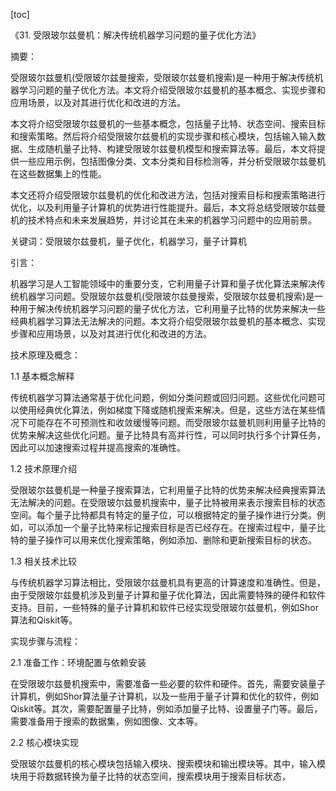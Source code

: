 
[toc]                    
                
                
《31. 受限玻尔兹曼机：解决传统机器学习问题的量子优化方法》

摘要：

受限玻尔兹曼机(受限玻尔兹曼搜索，受限玻尔兹曼机搜索)是一种用于解决传统机器学习问题的量子优化方法。本文将介绍受限玻尔兹曼机的基本概念、实现步骤和应用场景，以及对其进行优化和改进的方法。

本文将介绍受限玻尔兹曼机的一些基本概念，包括量子比特、状态空间、搜索目标和搜索策略。然后将介绍受限玻尔兹曼机的实现步骤和核心模块，包括输入输入数据、生成随机量子比特、构建受限玻尔兹曼机模型和搜索算法等。最后，本文将提供一些应用示例，包括图像分类、文本分类和目标检测等，并分析受限玻尔兹曼机在这些数据集上的性能。

本文还将介绍受限玻尔兹曼机的优化和改进方法，包括对搜索目标和搜索策略进行优化，以及利用量子计算机的优势进行性能提升。最后，本文将总结受限玻尔兹曼机的技术特点和未来发展趋势，并讨论其在未来的机器学习问题中的应用前景。

关键词：受限玻尔兹曼机，量子优化，机器学习，量子计算机

引言：

机器学习是人工智能领域中的重要分支，它利用量子计算和量子优化算法来解决传统机器学习问题。受限玻尔兹曼机(受限玻尔兹曼搜索，受限玻尔兹曼机搜索)是一种用于解决传统机器学习问题的量子优化方法，它利用量子比特的优势来解决一些经典机器学习算法无法解决的问题。本文将介绍受限玻尔兹曼机的基本概念、实现步骤和应用场景，以及对其进行优化和改进的方法。

技术原理及概念：

1.1 基本概念解释

传统机器学习算法通常基于优化问题，例如分类问题或回归问题。这些优化问题可以使用经典优化算法，例如梯度下降或随机搜索来解决。但是，这些方法在某些情况下可能存在不可预测性和收敛缓慢等问题。而受限玻尔兹曼机则利用量子比特的优势来解决这些优化问题。量子比特具有高并行性，可以同时执行多个计算任务，因此可以加速搜索过程并提高搜索的准确性。

1.2 技术原理介绍

受限玻尔兹曼机是一种量子搜索算法，它利用量子比特的优势来解决经典搜索算法无法解决的问题。在受限玻尔兹曼机搜索中，量子比特被用来表示搜索目标的状态空间。每个量子比特都具有特定的量子位，可以根据特定的量子操作进行分类。例如，可以添加一个量子比特来标记搜索目标是否已经存在。在搜索过程中，量子比特的量子操作可以用来优化搜索策略，例如添加、删除和更新搜索目标的状态。

1.3 相关技术比较

与传统机器学习算法相比，受限玻尔兹曼机具有更高的计算速度和准确性。但是，由于受限玻尔兹曼机涉及到量子计算和量子优化算法，因此需要特殊的硬件和软件支持。目前，一些特殊的量子计算机和软件已经实现受限玻尔兹曼机，例如Shor算法和Qiskit等。

实现步骤与流程：

2.1 准备工作：环境配置与依赖安装

在受限玻尔兹曼机搜索中，需要准备一些必要的软件和硬件。首先，需要安装量子计算机，例如Shor算法量子计算机，以及一些用于量子计算和优化的软件，例如Qiskit等。其次，需要配置量子比特，例如添加量子比特、设置量子门等。最后，需要准备用于搜索的数据集，例如图像、文本等。

2.2 核心模块实现

受限玻尔兹曼机的核心模块包括输入模块、搜索模块和输出模块等。其中，输入模块用于将数据转换为量子比特的状态空间，搜索模块用于搜索目标状态，

